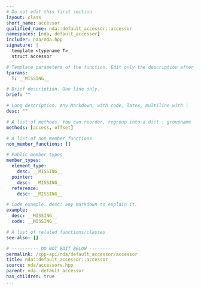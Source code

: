 ```yaml
---
# Do not edit this first section
layout: class
short_name: accessor
qualified_name: nda::default_accessor::accessor
namespaces: [nda, default_accessor]
includer: nda/nda.hpp
signature: |
  template <typename T>
  struct accessor

# Template parameters of the function. Edit only the description after the :
tparams:
  T: __MISSING__

# Brief description. One line only.
brief: ""

# Long description. Any Markdown, with code, latex, multiline with |
desc: ""

# A list of methods. You can reorder, regroup into a dict : groupname -> list
methods: [access, offset]

# A list of non_member_functions
non_member_functions: []

# Public member types
member_types:
  element_type:
    desc: __MISSING__
  pointer:
    desc: __MISSING__
  reference:
    desc: __MISSING__

# Code example. desc: any markdown to explain it.
example:
  desc: __MISSING__
  code: __MISSING__

# A list of related functions/classes
see-also: []

# ---------- DO NOT EDIT BELOW --------
permalink: /cpp-api/nda/default_accessor/accessor
title: nda::default_accessor::accessor
source: nda/accessors.hpp
parent: nda::default_accessor
has_children: true
...
```


